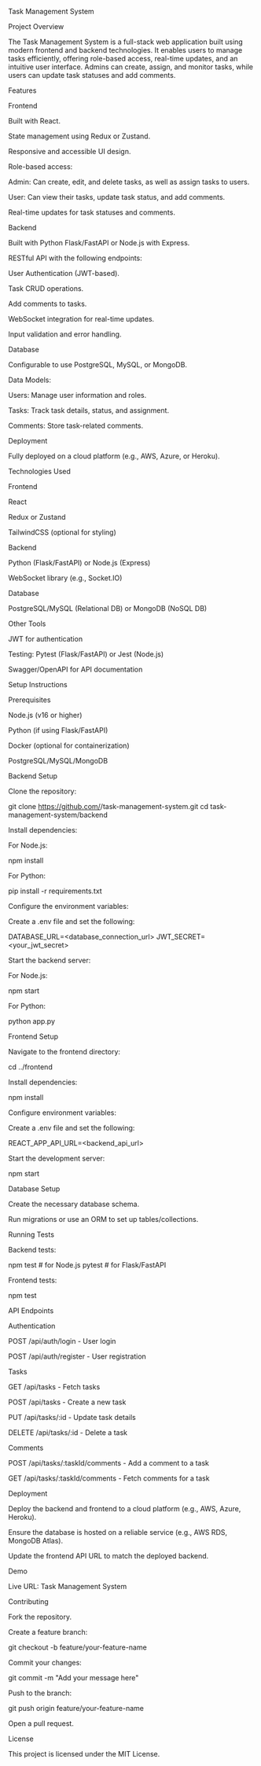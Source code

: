 Task Management System

Project Overview

The Task Management System is a full-stack web application built using modern frontend and backend technologies. It enables users to manage tasks efficiently, offering role-based access, real-time updates, and an intuitive user interface. Admins can create, assign, and monitor tasks, while users can update task statuses and add comments.

Features

Frontend

Built with React.

State management using Redux or Zustand.

Responsive and accessible UI design.

Role-based access:

Admin: Can create, edit, and delete tasks, as well as assign tasks to users.

User: Can view their tasks, update task status, and add comments.

Real-time updates for task statuses and comments.

Backend

Built with Python Flask/FastAPI or Node.js with Express.

RESTful API with the following endpoints:

User Authentication (JWT-based).

Task CRUD operations.

Add comments to tasks.

WebSocket integration for real-time updates.

Input validation and error handling.

Database

Configurable to use PostgreSQL, MySQL, or MongoDB.

Data Models:

Users: Manage user information and roles.

Tasks: Track task details, status, and assignment.

Comments: Store task-related comments.

Deployment

Fully deployed on a cloud platform (e.g., AWS, Azure, or Heroku).

Technologies Used

Frontend

React

Redux or Zustand

TailwindCSS (optional for styling)

Backend

Python (Flask/FastAPI) or Node.js (Express)

WebSocket library (e.g., Socket.IO)

Database

PostgreSQL/MySQL (Relational DB) or MongoDB (NoSQL DB)

Other Tools

JWT for authentication

Testing: Pytest (Flask/FastAPI) or Jest (Node.js)

Swagger/OpenAPI for API documentation

Setup Instructions

Prerequisites

Node.js (v16 or higher)

Python (if using Flask/FastAPI)

Docker (optional for containerization)

PostgreSQL/MySQL/MongoDB

Backend Setup

Clone the repository:

git clone https://github.com/<your-username>/task-management-system.git
cd task-management-system/backend

Install dependencies:

For Node.js:

npm install

For Python:

pip install -r requirements.txt

Configure the environment variables:

Create a .env file and set the following:

DATABASE_URL=<database_connection_url>
JWT_SECRET=<your_jwt_secret>

Start the backend server:

For Node.js:

npm start

For Python:

python app.py

Frontend Setup

Navigate to the frontend directory:

cd ../frontend

Install dependencies:

npm install

Configure environment variables:

Create a .env file and set the following:

REACT_APP_API_URL=<backend_api_url>

Start the development server:

npm start

Database Setup

Create the necessary database schema.

Run migrations or use an ORM to set up tables/collections.

Running Tests

Backend tests:

npm test  # for Node.js
pytest    # for Flask/FastAPI

Frontend tests:

npm test

API Endpoints

Authentication

POST /api/auth/login - User login

POST /api/auth/register - User registration

Tasks

GET /api/tasks - Fetch tasks

POST /api/tasks - Create a new task

PUT /api/tasks/:id - Update task details

DELETE /api/tasks/:id - Delete a task

Comments

POST /api/tasks/:taskId/comments - Add a comment to a task

GET /api/tasks/:taskId/comments - Fetch comments for a task

Deployment

Deploy the backend and frontend to a cloud platform (e.g., AWS, Azure, Heroku).

Ensure the database is hosted on a reliable service (e.g., AWS RDS, MongoDB Atlas).

Update the frontend API URL to match the deployed backend.

Demo

Live URL: Task Management System

Contributing

Fork the repository.

Create a feature branch:

git checkout -b feature/your-feature-name

Commit your changes:

git commit -m "Add your message here"

Push to the branch:

git push origin feature/your-feature-name

Open a pull request.

License

This project is licensed under the MIT License.

